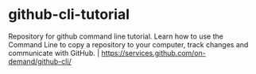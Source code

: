 # github-cli-tutorial
Repository for github command line tutorial. Learn how to use the Command Line to copy a repository to your computer, track changes and communicate with GitHub. | https://services.github.com/on-demand/github-cli/
